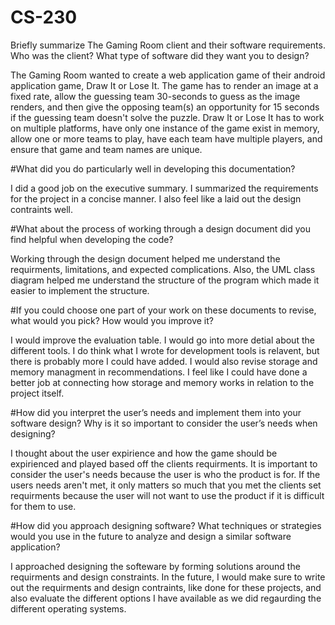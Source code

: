 # CS-230

Briefly summarize The Gaming Room client and their software requirements. Who was the client? What type of software did they want you to design?

The Gaming Room wanted to create a web application game of their android application game, Draw It or Lose It. The game has to render an image at a fixed rate, allow the guessing team 30-seconds to guess as the image renders, and then give the opposing team(s) an opportunity  for 15 seconds if the guessing team doesn't solve the puzzle. Draw It or Lose It has to work on multiple platforms, have only one instance of the game exist in memory, allow one or more teams to play, have each team have multiple players, and ensure that game and team names are unique.

#What did you do particularly well in developing this documentation?

I did a good job on the executive summary. I summarized the requirements for the project in a concise manner. I also feel like a laid out the design contraints well.

#What about the process of working through a design document did you find helpful when developing the code?

Working through the design document helped me understand the requirments, limitations, and expected complications. Also, the UML class diagram helped me understand the structure of the program which made it easier to implement the structure.

#If you could choose one part of your work on these documents to revise, what would you pick? How would you improve it?

I would improve the evaluation table. I would go into more detial about the different tools. I do think what I wrote for development tools is relavent, but there is probably more I could have added. I would also revise storage and memory managment in recommendations. I feel like I could have done a better job at connecting how storage and memory works in relation to the project itself.


#How did you interpret the user’s needs and implement them into your software design? Why is it so important to consider the user’s needs when designing?

I thought about the user expirience and how the game should be expirienced and played based off the clients requirments. It is important to consider the user's needs because the user is who the product is for. If the users needs aren't met, it only matters so much that you met the clients set requirments because the user will not want to use the product if it is difficult for them to use.

#How did you approach designing software? What techniques or strategies would you use in the future to analyze and design a similar software application?

I approached designing the softeware by forming solutions around the requirments and design constraints. In the future, I would make sure to write out the requirments and design contraints, like done for these projects, and also evaluate the different options I have available as we did regaurding the different operating systems.
